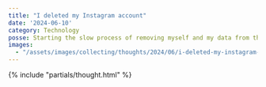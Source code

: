 ```yaml
---
title: "I deleted my Instagram account"
date: '2024-06-10'
category: Technology
posse: Starting the slow process of removing myself and my data from these giant tech platforms.
images:
  - "/assets/images/collecting/thoughts/2024/06/i-deleted-my-instagram-account-01.jpg"
---
```


{% include "partials/thought.html" %}
